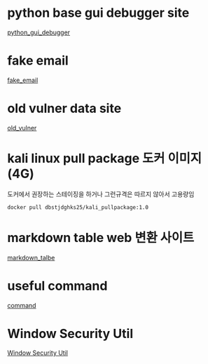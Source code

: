 # python base gui debugger site

[python_gui_debugger](https://pythontutor.com/)

# fake email

[fake_email](https://emkei.cz/)

# old vulner data site

[old_vulner](https://samate.nist.gov/SARD/test-suites)

# kali linux pull package 도커 이미지(4G)
도커에서 권장하는 스테이징을 하거나 그런규격은 따르지 않아서 고용량임
``` bash
docker pull dbstjdghks25/kali_pullpackage:1.0
```

# markdown table web 변환 사이트

[markdown_talbe](https://www.tablesgenerator.com/markdown_tables)

# useful command

[command](https://www.ired.team/offensive-security-experiments/offensive-security-cheetsheets)

# Window Security Util

[Window Security Util](https://learn.microsoft.com/ko-kr/sysinternals/downloads/security-utilities)
